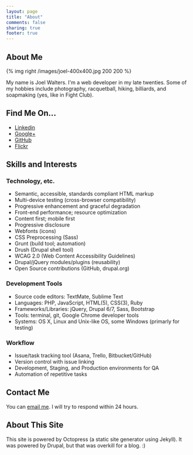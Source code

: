 ```yaml
---
layout: page
title: "About"
comments: false
sharing: true
footer: true
---
```


## About Me

{% img right /images/joel-400x400.jpg 200 200 %}

My name is Joel Walters. I'm a web developer in my late twenties. Some of my hobbies include photography, racquetball, hiking, billiards, and soapmaking (yes, like in Fight Club).

## Find Me On...

* [Linkedin](http://www.linkedin.com/in/jtwal)
* [Google+](https://plus.google.com/+JoelWalters)
* [GitHub](https://github.com/jtwalters)
* [Flickr](http://www.flickr.com/photos/jtw84)

## Skills and Interests

### Technology, etc.

- Semantic, accessible, standards compliant HTML markup
- Multi-device testing (cross-browser compatibility)
- Progressive enhancement and graceful degradation
- Front-end performance; resource optimization
- Content first; mobile first
- Progressive disclosure
- Webfonts (icons)
- CSS Preprocessing (Sass)
- Grunt (build tool; automation)
- Drush (Drupal shell tool)
- WCAG 2.0 (Web Content Accessibility Guidelines)
- Drupal/jQuery modules/plugins (reusability)
- Open Source contributions (GitHub, drupal.org)

### Development Tools

- Source code editors: TextMate, Sublime Text
- Languages: PHP, JavaScript, HTML(5), CSS(3), Ruby
- Frameworks/Libraries: jQuery, Drupal 6/7, Sass, Bootstrap
- Tools: terminal, git, Google Chrome developer tools
- Systems: OS X, Linux and Unix-like OS, some Windows (primarly for testing)

### Workflow

- Issue/task tracking tool (Asana, Trello, Bitbucket/GitHub)
- Version control with issue linking
- Development, Staging, and Production environments for QA
- Automation of repetitive tasks

## Contact Me

You can <a target="_blank" href="http://www.google.com/recaptcha/mailhide/d?k=01ltd986N2a6qrD_bono1HAA==&c=ppDYSR5dJirogWZGamibOg1rGgc3C3wSCg5He0AMGmY=">email me</a>. I will try to respond within 24 hours.

## About This Site

This site is powered by Octopress (a static site generator using Jekyll). It was powered by Drupal, but that was overkill for a blog. :)